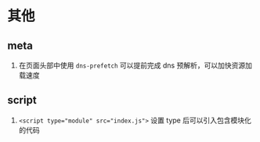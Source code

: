 # 其他

## meta

1. 在页面头部中使用 `dns-prefetch` 可以提前完成 dns 预解析，可以加快资源加载速度

## script

1. `<script type="module" src="index.js">` 设置 type 后可以引入包含模块化的代码